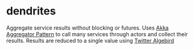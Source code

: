 # dendrites

Aggregate service results without blocking or futures. Uses [Akka Aggregator Pattern](http://doc.akka.io/docs/akka/snapshot/contrib/aggregator.html) to call many services through actors and collect their results. 
Results are reduced to a single value using [Twitter Algebird](https://github.com/twitter/algebird)